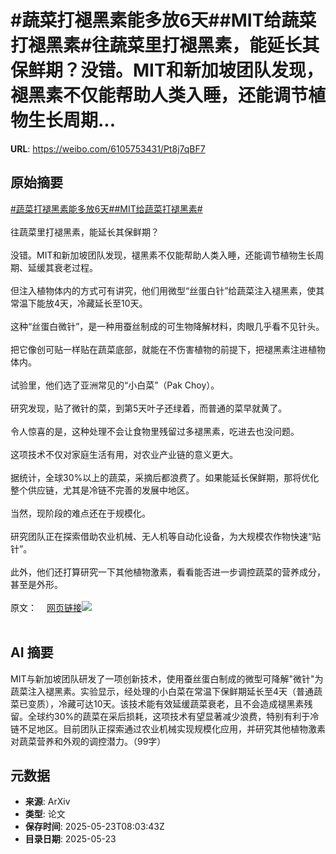 # #蔬菜打褪黑素能多放6天##MIT给蔬菜打褪黑素#往蔬菜里打褪黑素，能延长其保鲜期？没错。MIT和新加坡团队发现，褪黑素不仅能帮助人类入睡，还能调节植物生长周期...

**URL**: https://weibo.com/6105753431/Pt8j7qBF7

## 原始摘要

<a href="https://m.weibo.cn/search?containerid=231522type%3D1%26t%3D10%26q%3D%23%E8%94%AC%E8%8F%9C%E6%89%93%E8%A4%AA%E9%BB%91%E7%B4%A0%E8%83%BD%E5%A4%9A%E6%94%BE6%E5%A4%A9%23&amp;extparam=%23%E8%94%AC%E8%8F%9C%E6%89%93%E8%A4%AA%E9%BB%91%E7%B4%A0%E8%83%BD%E5%A4%9A%E6%94%BE6%E5%A4%A9%23" data-hide=""><span class="surl-text">#蔬菜打褪黑素能多放6天#</span></a><a href="https://m.weibo.cn/search?containerid=231522type%3D1%26t%3D10%26q%3D%23MIT%E7%BB%99%E8%94%AC%E8%8F%9C%E6%89%93%E8%A4%AA%E9%BB%91%E7%B4%A0%23&amp;extparam=%23MIT%E7%BB%99%E8%94%AC%E8%8F%9C%E6%89%93%E8%A4%AA%E9%BB%91%E7%B4%A0%23" data-hide=""><span class="surl-text">#MIT给蔬菜打褪黑素#</span></a><br><br>往蔬菜里打褪黑素，能延长其保鲜期？<br><br>没错。MIT和新加坡团队发现，褪黑素不仅能帮助人类入睡，还能调节植物生长周期、延缓其衰老过程。<br><br>但注入植物体内的方式可有讲究，他们用微型“丝蛋白针”给蔬菜注入褪黑素，使其常温下能放4天，冷藏延长至10天。<br><br>这种“丝蛋白微针”，是一种用蚕丝制成的可生物降解材料，肉眼几乎看不见针头。<br><br>把它像创可贴一样贴在蔬菜底部，就能在不伤害植物的前提下，把褪黑素注进植物体内。<br><br>试验里，他们选了亚洲常见的“小白菜”（Pak Choy）。<br><br>研究发现，贴了微针的菜，到第5天叶子还绿着，而普通的菜早就黄了。<br><br>令人惊喜的是，这种处理不会让食物里残留过多褪黑素，吃进去也没问题。<br><br>这项技术不仅对家庭生活有用，对农业产业链的意义更大。<br><br>据统计，全球30%以上的蔬菜，采摘后都浪费了。如果能延长保鲜期，那将优化整个供应链，尤其是冷链不完善的发展中地区。<br><br>当然，现阶段的难点还在于规模化。<br><br>研究团队正在探索借助农业机械、无人机等自动化设备，为大规模农作物快速“贴针”。<br><br>此外，他们还打算研究一下其他植物激素，看看能否进一步调控蔬菜的营养成分，甚至是外形。<br><br>原文：<a href="https://weibo.cn/sinaurl?u=https%3A%2F%2Fnews.mit.edu%2F2025%2Fnew-technology-extends-produce-shelf-life-0521" data-hide=""><span class="url-icon"><img style="width: 1rem;height: 1rem" src="https://h5.sinaimg.cn/upload/2015/09/25/3/timeline_card_small_web_default.png" referrerpolicy="no-referrer"></span><span class="surl-text">网页链接</span></a><img style="" src="https://tvax3.sinaimg.cn/large/006Fd7o3gy1i1pagokqqjj30p00gotpo.jpg" referrerpolicy="no-referrer"><br><br>

## AI 摘要

MIT与新加坡团队研发了一项创新技术，使用蚕丝蛋白制成的微型可降解"微针"为蔬菜注入褪黑素。实验显示，经处理的小白菜在常温下保鲜期延长至4天（普通蔬菜已变质），冷藏可达10天。该技术能有效延缓蔬菜衰老，且不会造成褪黑素残留。全球约30%的蔬菜在采后损耗，这项技术有望显著减少浪费，特别有利于冷链不足地区。目前团队正探索通过农业机械实现规模化应用，并研究其他植物激素对蔬菜营养和外观的调控潜力。（99字）

## 元数据

- **来源**: ArXiv
- **类型**: 论文
- **保存时间**: 2025-05-23T08:03:43Z
- **目录日期**: 2025-05-23
